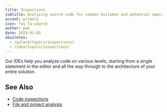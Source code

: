 ```yaml
---
title: Inspections
subtitle: Analyzing source code for common mistakes and potential improvements.
accent: primary
icon: fas fa-search
author: pwe
date: 2020-01-01
obsoletes:
  - /goland/topics/inspections/
  - /idea/topics/inspections/
---
```


Our IDEs help you analyze code on various levels, starting from a single statement in the editor
and all the way through to the architecture of your entire solution.

## See Also

- [Code inspections](https://www.jetbrains.com/help/idea/code-inspection.html)
- [File and project analysis](https://www.jetbrains.com/help/idea/file-and-project-analysis.html)
